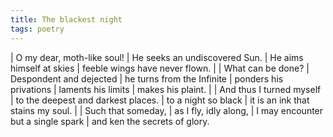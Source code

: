 ```yaml
---
title: The blackest night
tags: poetry
---
```


| O my dear, moth-like soul!
| He seeks an undiscovered Sun.
| He aims himself at skies
| feeble wings have never flown.
|
| What can be done?
| Despondent and dejected
| he turns from the Infinite
| ponders his privations
| laments his limits
| makes his plaint.
|
| And thus I turned myself
| to the deepest and darkest places.
| to a night so black
| it is an ink that stains my soul.
|
| Such that someday,
| as I fly, idly along,
| I may encounter but a single spark
| and ken the secrets of glory.
